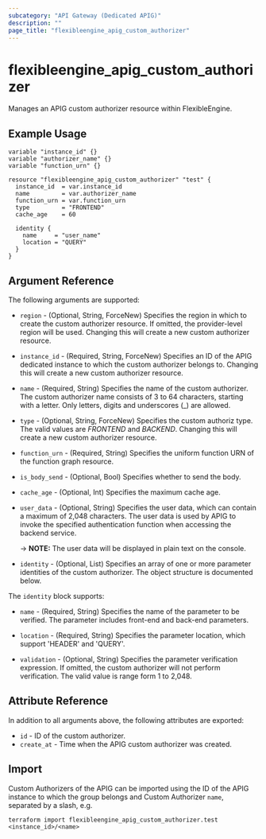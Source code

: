 ```yaml
---
subcategory: "API Gateway (Dedicated APIG)"
description: ""
page_title: "flexibleengine_apig_custom_authorizer"
---
```


# flexibleengine_apig_custom_authorizer

Manages an APIG custom authorizer resource within FlexibleEngine.

## Example Usage

```hcl
variable "instance_id" {}
variable "authorizer_name" {}
variable "function_urn" {}

resource "flexibleengine_apig_custom_authorizer" "test" {
  instance_id  = var.instance_id
  name         = var.authorizer_name
  function_urn = var.function_urn
  type         = "FRONTEND"
  cache_age    = 60

  identity {
    name     = "user_name"
    location = "QUERY"
  }
}
```

## Argument Reference

The following arguments are supported:

* `region` - (Optional, String, ForceNew) Specifies the region in which to create the custom authorizer resource.
  If omitted, the provider-level region will be used.
  Changing this will create a new custom authorizer resource.

* `instance_id` - (Required, String, ForceNew) Specifies an ID of the APIG dedicated instance to which the
  custom authorizer belongs to.
  Changing this will create a new custom authorizer resource.

* `name` - (Required, String) Specifies the name of the custom authorizer.
  The custom authorizer name consists of 3 to 64 characters, starting with a letter.
  Only letters, digits and underscores (_) are allowed.

* `type` - (Optional, String, ForceNew) Specifies the custom authoriz type.
  The valid values are *FRONTEND* and *BACKEND*. Changing this will create a new custom authorizer resource.

* `function_urn` - (Required, String) Specifies the uniform function URN of the function graph resource.

* `is_body_send` - (Optional, Bool) Specifies whether to send the body.

* `cache_age` - (Optional, Int) Specifies the maximum cache age.

* `user_data` - (Optional, String) Specifies the user data, which can contain a maximum of 2,048 characters.
  The user data is used by APIG to invoke the specified authentication function when accessing the backend service.

  -> **NOTE:** The user data will be displayed in plain text on the console.

* `identity` - (Optional, List) Specifies an array of one or more parameter identities of the custom authorizer.
  The object structure is documented below.

The `identity` block supports:

* `name` - (Required, String) Specifies the name of the parameter to be verified.
  The parameter includes front-end and back-end parameters.

* `location` - (Required, String) Specifies the parameter location, which support 'HEADER' and 'QUERY'.

* `validation` - (Optional, String) Specifies the parameter verification expression.
  If omitted, the custom authorizer will not perform verification.
  The valid value is range form 1 to 2,048.

## Attribute Reference

In addition to all arguments above, the following attributes are exported:

* `id` - ID of the custom authorizer.
* `create_at` - Time when the APIG custom authorizer was created.

## Import

Custom Authorizers of the APIG can be imported using the ID of the APIG instance to which the group belongs and
Custom Authorizer `name`, separated by a slash, e.g.

```shell
terraform import flexibleengine_apig_custom_authorizer.test <instance_id>/<name>
```
